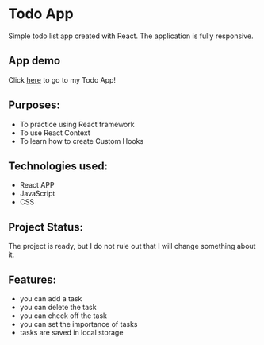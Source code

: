 # Todo App

Simple todo list app created with React. The application is fully responsive.

## App demo

Click [here](https://agataludwiczynska.github.io/Todo/) to go to my Todo App!

## Purposes:

- To practice using React framework
- To use React Context
- To learn how to create Custom Hooks

## Technologies used:

- React APP
- JavaScript
- CSS

## Project Status:

The project is ready, but I do not rule out that I will change something about it.

## Features:

- you can add a task
- you can delete the task
- you can check off the task
- you can set the importance of tasks
- tasks are saved in local storage
